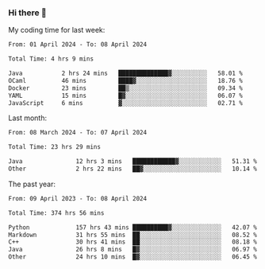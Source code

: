 ### Hi there 👋

My coding time for last week:

<!--START_SECTION:week-->

```txt
From: 01 April 2024 - To: 08 April 2024

Total Time: 4 hrs 9 mins

Java           2 hrs 24 mins   ██████████████▓░░░░░░░░░░   58.01 %
OCaml          46 mins         ████▓░░░░░░░░░░░░░░░░░░░░   18.76 %
Docker         23 mins         ██▒░░░░░░░░░░░░░░░░░░░░░░   09.34 %
YAML           15 mins         █▓░░░░░░░░░░░░░░░░░░░░░░░   06.07 %
JavaScript     6 mins          ▓░░░░░░░░░░░░░░░░░░░░░░░░   02.71 %
```

<!--END_SECTION:week-->

Last month:

<!--START_SECTION:month-->

```txt
From: 08 March 2024 - To: 07 April 2024

Total Time: 23 hrs 29 mins

Java               12 hrs 3 mins   ████████████▓░░░░░░░░░░░░   51.31 %
Other              2 hrs 22 mins   ██▓░░░░░░░░░░░░░░░░░░░░░░   10.14 %
```

<!--END_SECTION:month-->

The past year:

<!--START_SECTION:year-->

```txt
From: 09 April 2023 - To: 08 April 2024

Total Time: 374 hrs 56 mins

Python             157 hrs 43 mins ██████████▓░░░░░░░░░░░░░░   42.07 %
Markdown           31 hrs 55 mins  ██░░░░░░░░░░░░░░░░░░░░░░░   08.52 %
C++                30 hrs 41 mins  ██░░░░░░░░░░░░░░░░░░░░░░░   08.18 %
Java               26 hrs 8 mins   █▓░░░░░░░░░░░░░░░░░░░░░░░   06.97 %
Other              24 hrs 10 mins  █▓░░░░░░░░░░░░░░░░░░░░░░░   06.45 %
```

<!--END_SECTION:year-->

